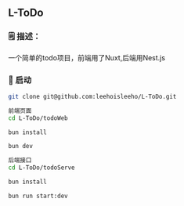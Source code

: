 ## L-ToDo

### 🗒️ 描述：
一个简单的todo项目，前端用了Nuxt,后端用Nest.js

### 🚀 启动
```bash
git clone git@github.com:leehoisleeho/L-ToDo.git

前端页面
cd L-ToDo/todoWeb

bun install

bun dev

后端接口
cd L-ToDo/todoServe

bun install

bun run start:dev

```
